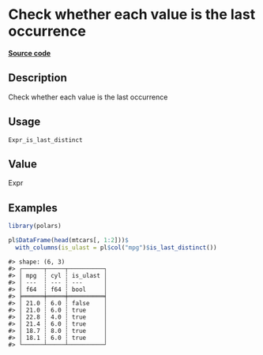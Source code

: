 
# Check whether each value is the last occurrence

[**Source code**](https://github.com/pola-rs/r-polars/tree/3908b5beab9ec917b825bad8f9a820caad37cb4a/R/#L)

## Description

Check whether each value is the last occurrence

## Usage

<pre><code class='language-R'>Expr_is_last_distinct
</code></pre>

## Value

Expr

## Examples

``` r
library(polars)

pl$DataFrame(head(mtcars[, 1:2]))$
  with_columns(is_ulast = pl$col("mpg")$is_last_distinct())
```

    #> shape: (6, 3)
    #> ┌──────┬─────┬──────────┐
    #> │ mpg  ┆ cyl ┆ is_ulast │
    #> │ ---  ┆ --- ┆ ---      │
    #> │ f64  ┆ f64 ┆ bool     │
    #> ╞══════╪═════╪══════════╡
    #> │ 21.0 ┆ 6.0 ┆ false    │
    #> │ 21.0 ┆ 6.0 ┆ true     │
    #> │ 22.8 ┆ 4.0 ┆ true     │
    #> │ 21.4 ┆ 6.0 ┆ true     │
    #> │ 18.7 ┆ 8.0 ┆ true     │
    #> │ 18.1 ┆ 6.0 ┆ true     │
    #> └──────┴─────┴──────────┘
